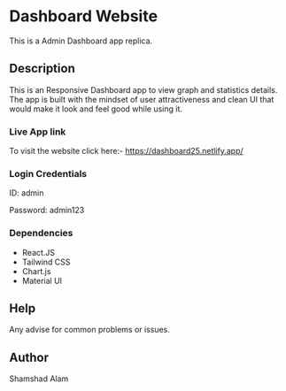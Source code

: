 # Dashboard Website

This is a Admin Dashboard app replica.

## Description
This is an Responsive Dashboard  app to view graph and statistics details.
The app is built with the mindset of user attractiveness and clean UI that would make it look and feel good while using it.

### Live App link

To visit the website click here:- https://dashboard25.netlify.app/

### Login Credentials
ID: admin

Password: admin123

### Dependencies
  - React.JS
  - Tailwind CSS
  - Chart.js
  - Material UI

## Help

Any advise for common problems or issues.

## Author

Shamshad Alam  

